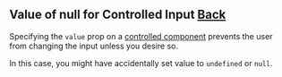 ## Value of null for Controlled Input [Back](./../react.md)

Specifying the `value` prop on a [controlled component](https://aleen42.gitbooks.io/personalwiki/content/Programming/JavaScript/Framework/react/forms/forms.html#controlled-components) prevents the user from changing the input unless you desire so.

In this case, you might have accidentally set value to `undefined` or `null`.